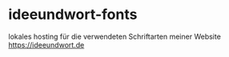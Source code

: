 # ideeundwort-fonts
lokales hosting für die verwendeten Schriftarten meiner Website https://ideeundwort.de
